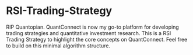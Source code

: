 # RSI-Trading-Strategy
RIP Quantopian. QuantConnect is now my go-to platform for developing trading strategies and quantitative investment research. 
This is a RSI Trading Strategy to highlight the core concepts on QuantConnect. Feel free to build on this minimal algorithm structure. 
